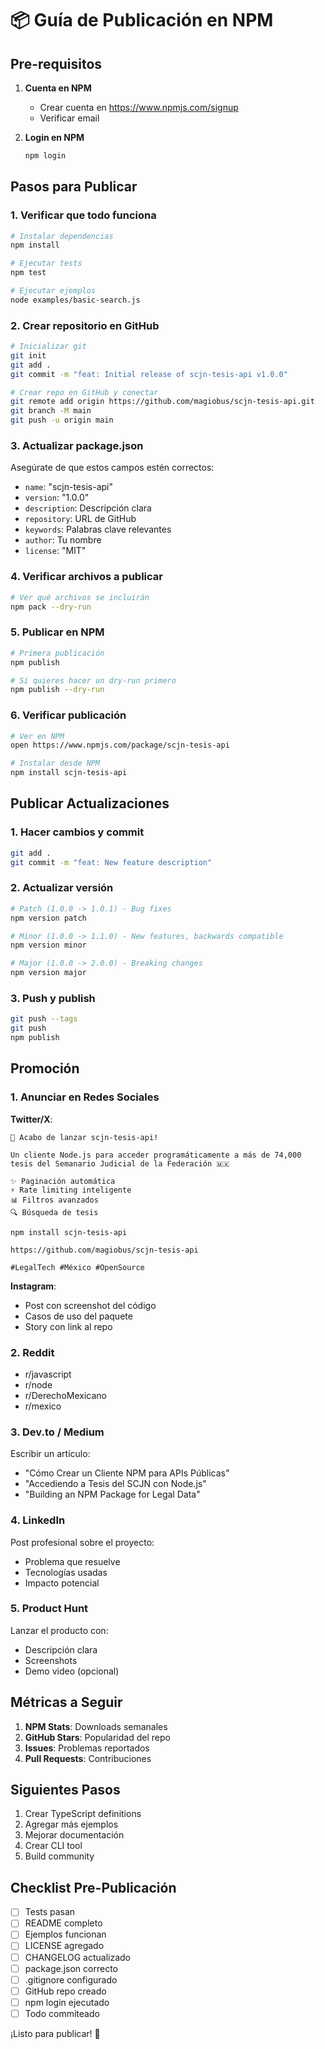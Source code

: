 # 📦 Guía de Publicación en NPM

## Pre-requisitos

1. **Cuenta en NPM**
   - Crear cuenta en https://www.npmjs.com/signup
   - Verificar email

2. **Login en NPM**
   ```bash
   npm login
   ```

## Pasos para Publicar

### 1. Verificar que todo funciona

```bash
# Instalar dependencias
npm install

# Ejecutar tests
npm test

# Ejecutar ejemplos
node examples/basic-search.js
```

### 2. Crear repositorio en GitHub

```bash
# Inicializar git
git init
git add .
git commit -m "feat: Initial release of scjn-tesis-api v1.0.0"

# Crear repo en GitHub y conectar
git remote add origin https://github.com/magiobus/scjn-tesis-api.git
git branch -M main
git push -u origin main
```

### 3. Actualizar package.json

Asegúrate de que estos campos estén correctos:
- `name`: "scjn-tesis-api"
- `version`: "1.0.0"
- `description`: Descripción clara
- `repository`: URL de GitHub
- `keywords`: Palabras clave relevantes
- `author`: Tu nombre
- `license`: "MIT"

### 4. Verificar archivos a publicar

```bash
# Ver qué archivos se incluirán
npm pack --dry-run
```

### 5. Publicar en NPM

```bash
# Primera publicación
npm publish

# Si quieres hacer un dry-run primero
npm publish --dry-run
```

### 6. Verificar publicación

```bash
# Ver en NPM
open https://www.npmjs.com/package/scjn-tesis-api

# Instalar desde NPM
npm install scjn-tesis-api
```

## Publicar Actualizaciones

### 1. Hacer cambios y commit

```bash
git add .
git commit -m "feat: New feature description"
```

### 2. Actualizar versión

```bash
# Patch (1.0.0 -> 1.0.1) - Bug fixes
npm version patch

# Minor (1.0.0 -> 1.1.0) - New features, backwards compatible
npm version minor

# Major (1.0.0 -> 2.0.0) - Breaking changes
npm version major
```

### 3. Push y publish

```bash
git push --tags
git push
npm publish
```

## Promoción

### 1. Anunciar en Redes Sociales

**Twitter/X**:
```
🚀 Acabo de lanzar scjn-tesis-api!

Un cliente Node.js para acceder programáticamente a más de 74,000 tesis del Semanario Judicial de la Federación 🇲🇽

✨ Paginación automática
⚡ Rate limiting inteligente
📊 Filtros avanzados
🔍 Búsqueda de tesis

npm install scjn-tesis-api

https://github.com/magiobus/scjn-tesis-api

#LegalTech #México #OpenSource
```

**Instagram**:
- Post con screenshot del código
- Casos de uso del paquete
- Story con link al repo

### 2. Reddit

- r/javascript
- r/node
- r/DerechoMexicano
- r/mexico

### 3. Dev.to / Medium

Escribir un artículo:
- "Cómo Crear un Cliente NPM para APIs Públicas"
- "Accediendo a Tesis del SCJN con Node.js"
- "Building an NPM Package for Legal Data"

### 4. LinkedIn

Post profesional sobre el proyecto:
- Problema que resuelve
- Tecnologías usadas
- Impacto potencial

### 5. Product Hunt

Lanzar el producto con:
- Descripción clara
- Screenshots
- Demo video (opcional)

## Métricas a Seguir

1. **NPM Stats**: Downloads semanales
2. **GitHub Stars**: Popularidad del repo
3. **Issues**: Problemas reportados
4. **Pull Requests**: Contribuciones

## Siguientes Pasos

1. Crear TypeScript definitions
2. Agregar más ejemplos
3. Mejorar documentación
4. Crear CLI tool
5. Build community

## Checklist Pre-Publicación

- [ ] Tests pasan
- [ ] README completo
- [ ] Ejemplos funcionan
- [ ] LICENSE agregado
- [ ] CHANGELOG actualizado
- [ ] package.json correcto
- [ ] .gitignore configurado
- [ ] GitHub repo creado
- [ ] npm login ejecutado
- [ ] Todo commiteado

¡Listo para publicar! 🚀
